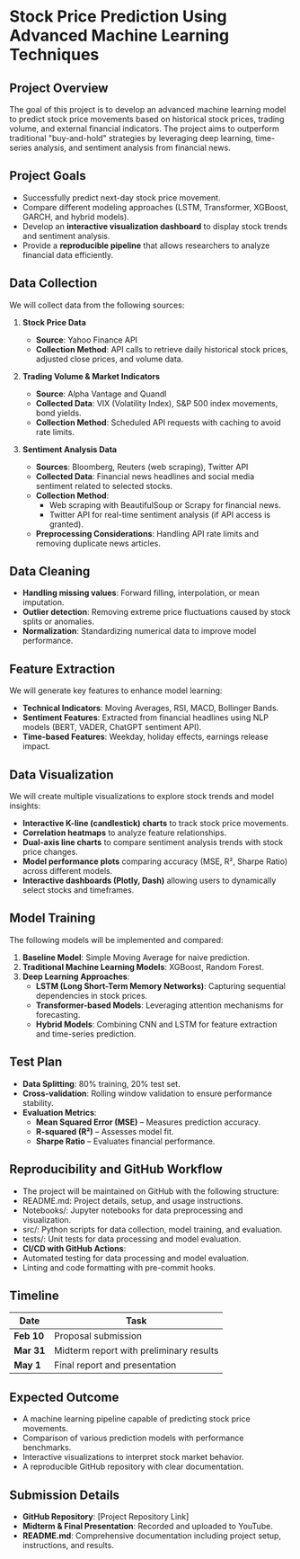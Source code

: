 # Stock Price Prediction Using Advanced Machine Learning Techniques

## Project Overview
The goal of this project is to develop an advanced machine learning model to predict stock price movements based on historical stock prices, trading volume, and external financial indicators. The project aims to outperform traditional "buy-and-hold" strategies by leveraging deep learning, time-series analysis, and sentiment analysis from financial news.

## Project Goals
- Successfully predict next-day stock price movement.
- Compare different modeling approaches (LSTM, Transformer, XGBoost, GARCH, and hybrid models).
- Develop an **interactive visualization dashboard** to display stock trends and sentiment analysis.
- Provide a **reproducible pipeline** that allows researchers to analyze financial data efficiently.

## Data Collection
We will collect data from the following sources:

1. **Stock Price Data**
   - **Source**: Yahoo Finance API
   - **Collection Method**: API calls to retrieve daily historical stock prices, adjusted close prices, and volume data.

2. **Trading Volume & Market Indicators**
   - **Source**: Alpha Vantage and Quandl
   - **Collected Data**: VIX (Volatility Index), S&P 500 index movements, bond yields.
   - **Collection Method**: Scheduled API requests with caching to avoid rate limits.

3. **Sentiment Analysis Data**
   - **Sources**: Bloomberg, Reuters (web scraping), Twitter API
   - **Collected Data**: Financial news headlines and social media sentiment related to selected stocks.
   - **Collection Method**:
     - Web scraping with BeautifulSoup or Scrapy for financial news.
     - Twitter API for real-time sentiment analysis (if API access is granted).
   - **Preprocessing Considerations**: Handling API rate limits and removing duplicate news articles.

## Data Cleaning
- **Handling missing values**: Forward filling, interpolation, or mean imputation.
- **Outlier detection**: Removing extreme price fluctuations caused by stock splits or anomalies.
- **Normalization**: Standardizing numerical data to improve model performance.

## Feature Extraction
We will generate key features to enhance model learning:
- **Technical Indicators**: Moving Averages, RSI, MACD, Bollinger Bands.
- **Sentiment Features**: Extracted from financial headlines using NLP models (BERT, VADER, ChatGPT sentiment API).
- **Time-based Features**: Weekday, holiday effects, earnings release impact.

## Data Visualization
We will create multiple visualizations to explore stock trends and model insights:
- **Interactive K-line (candlestick) charts** to track stock price movements.
- **Correlation heatmaps** to analyze feature relationships.
- **Dual-axis line charts** to compare sentiment analysis trends with stock price changes.
- **Model performance plots** comparing accuracy (MSE, R², Sharpe Ratio) across different models.
- **Interactive dashboards (Plotly, Dash)** allowing users to dynamically select stocks and timeframes.

## Model Training
The following models will be implemented and compared:
1. **Baseline Model**: Simple Moving Average for naive prediction.
2. **Traditional Machine Learning Models**: XGBoost, Random Forest.
3. **Deep Learning Approaches**:
   - **LSTM (Long Short-Term Memory Networks)**: Capturing sequential dependencies in stock prices.
   - **Transformer-based Models**: Leveraging attention mechanisms for forecasting.
   - **Hybrid Models**: Combining CNN and LSTM for feature extraction and time-series prediction.

## Test Plan
- **Data Splitting**: 80% training, 20% test set.
- **Cross-validation**: Rolling window validation to ensure performance stability.
- **Evaluation Metrics**:
  - **Mean Squared Error (MSE)** – Measures prediction accuracy.
  - **R-squared (R²)** – Assesses model fit.
  - **Sharpe Ratio** – Evaluates financial performance.

## Reproducibility and GitHub Workflow
- The project will be maintained on GitHub with the following structure:
- README.md: Project details, setup, and usage instructions.
- Notebooks/: Jupyter notebooks for data preprocessing and visualization.
- src/: Python scripts for data collection, model training, and evaluation.
- tests/: Unit tests for data processing and model evaluation.
- **CI/CD with GitHub Actions**:
- Automated testing for data processing and model evaluation.
- Linting and code formatting with pre-commit hooks.

## Timeline
| Date      | Task                                   |
|-----------|--------------------------------------|
| **Feb 10**  | Proposal submission                   |
| **Mar 31**  | Midterm report with preliminary results |
| **May 1**   | Final report and presentation        |

## Expected Outcome
- A machine learning pipeline capable of predicting stock price movements.
- Comparison of various prediction models with performance benchmarks.
- Interactive visualizations to interpret stock market behavior.
- A reproducible GitHub repository with clear documentation.

## Submission Details
- **GitHub Repository**: [Project Repository Link]
- **Midterm & Final Presentation**: Recorded and uploaded to YouTube.
- **README.md**: Comprehensive documentation including project setup, instructions, and results.


